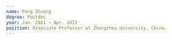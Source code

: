 ```yaml
---
name: Peng Zhuang
degree: Postdoc
year: Jan. 2021 — Apr. 2022
position: Associate Professor at Zhengzhou University, China.
---
```

